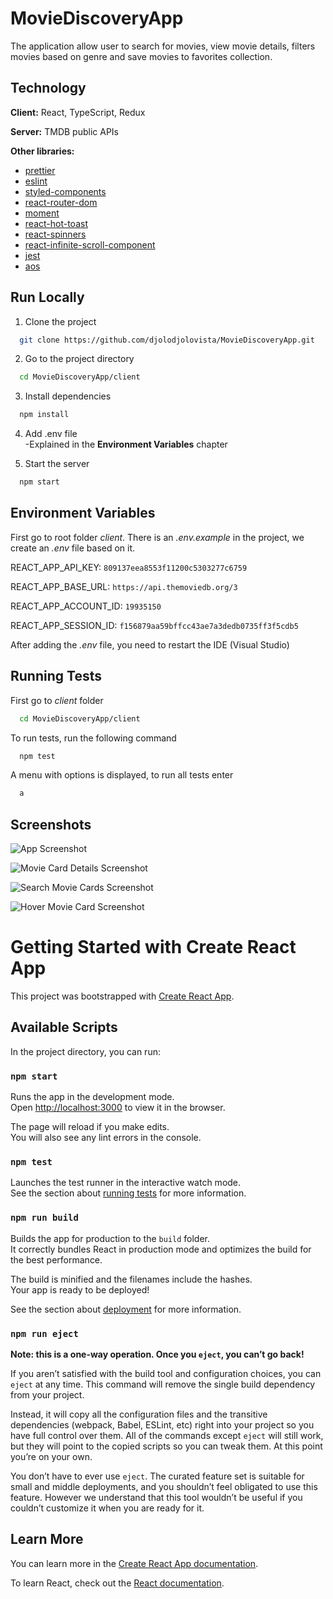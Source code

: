 # MovieDiscoveryApp

The application allow user to search for movies, view movie details, filters movies based on genre and save movies to favorites collection.



## Technology

**Client:** React, TypeScript, Redux

**Server:** TMDB public APIs

**Other libraries:**

- [prettier](https://www.npmjs.com/package/prettier)
- [eslint](https://www.npmjs.com/package/eslint)
- [styled-components](https://www.npmjs.com/package/styled-components)
- [react-router-dom](https://www.npmjs.com/package/react-router-dom/v/6.6.2)
- [moment](https://www.npmjs.com/package/moment)
- [react-hot-toast](https://react-hot-toast.com/)
- [react-spinners](https://www.davidhu.io/react-spinners/)
- [react-infinite-scroll-component](https://www.npmjs.com/package/react-infinite-scroll-component)
- [jest](https://www.npmjs.com/package/jest)
- [aos](https://www.npmjs.com/package/aos)

## Run Locally

1. Clone the project

```bash
  git clone https://github.com/djolodjolovista/MovieDiscoveryApp.git
```

2. Go to the project directory

```bash
  cd MovieDiscoveryApp/client
```

3. Install dependencies

```bash
  npm install
```

4. Add .env file <br />
-Explained in the **Environment Variables** chapter

5. Start the server

```bash
  npm start
```


## Environment Variables
First go to root folder *client*. There is an *.env.example* in the project, we create an *.env* file based on it.

REACT_APP_API_KEY:
`809137eea8553f11200c5303277c6759`

REACT_APP_BASE_URL:
`https://api.themoviedb.org/3`

REACT_APP_ACCOUNT_ID: `19935150`

REACT_APP_SESSION_ID: `f156879aa59bffcc43ae7a3dedb0735ff3f5cdb5`


After adding the *.env* file, you need to restart the IDE (Visual Studio)

## Running Tests

First go to *client* folder

```bash
  cd MovieDiscoveryApp/client
```

To run tests, run the following command

```bash
  npm test
```

A menu with options is displayed, to run all tests enter

```bash
  a
```


## Screenshots

![App Screenshot](https://i.ibb.co/SdZvN77/Snimak-ekrana-2023-06-22-015443.png)

![Movie Card Details Screenshot](https://i.ibb.co/3MHZ4RF/Snimak-ekrana-2023-06-22-015656.png)

![Search Movie Cards Screenshot](https://i.ibb.co/ccjLhp9/Snimak-ekrana-2023-06-22-015546.png)

![Hover Movie Card Screenshot](https://i.ibb.co/pfTLrGV/Snimak-ekrana-2023-06-22-015629.png)


# Getting Started with Create React App

This project was bootstrapped with [Create React App](https://github.com/facebook/create-react-app).

## Available Scripts

In the project directory, you can run:

### `npm start`

Runs the app in the development mode.\
Open [http://localhost:3000](http://localhost:3000) to view it in the browser.

The page will reload if you make edits.\
You will also see any lint errors in the console.

### `npm test`

Launches the test runner in the interactive watch mode.\
See the section about [running tests](https://facebook.github.io/create-react-app/docs/running-tests) for more information.

### `npm run build`

Builds the app for production to the `build` folder.\
It correctly bundles React in production mode and optimizes the build for the best performance.

The build is minified and the filenames include the hashes.\
Your app is ready to be deployed!

See the section about [deployment](https://facebook.github.io/create-react-app/docs/deployment) for more information.

### `npm run eject`

**Note: this is a one-way operation. Once you `eject`, you can’t go back!**

If you aren’t satisfied with the build tool and configuration choices, you can `eject` at any time. This command will remove the single build dependency from your project.

Instead, it will copy all the configuration files and the transitive dependencies (webpack, Babel, ESLint, etc) right into your project so you have full control over them. All of the commands except `eject` will still work, but they will point to the copied scripts so you can tweak them. At this point you’re on your own.

You don’t have to ever use `eject`. The curated feature set is suitable for small and middle deployments, and you shouldn’t feel obligated to use this feature. However we understand that this tool wouldn’t be useful if you couldn’t customize it when you are ready for it.

## Learn More

You can learn more in the [Create React App documentation](https://facebook.github.io/create-react-app/docs/getting-started).

To learn React, check out the [React documentation](https://reactjs.org/).
